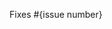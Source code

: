 <!-- This line specifies which issue to close after the pull request is merged. -->
Fixes #{issue number}
